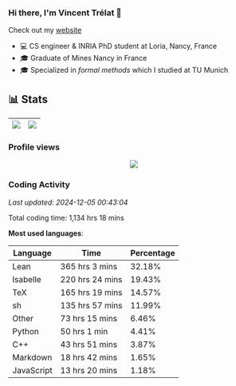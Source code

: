 ### Hi there, I'm Vincent Trélat 👋

Check out my [website](https://vtrelat.github.io)

-   💻 CS engineer & INRIA PhD student at Loria, Nancy, France
-   🎓 Graduate of Mines Nancy in France
-   🎓 Specialized in _formal methods_ which I studied at TU Munich

## 📊 **Stats**

| <img align="center" src="https://readme-stats.clckblog.space/api?username=VTrelat&show_icons=true&include_all_commits=true&theme=tokyonight&hide_border=true" /> | <img align="center" src="https://readme-stats.clckblog.space/api/top-langs/?username=VTrelat&layout=compact&theme=tokyonight&hide_border=true" /> |
| ---------------------------------------------------------------------------------------------------------------------------------------------------------------- | ------------------------------------------------------------------------------------------------------------------------------------------------- |

### Profile views

<p align="center">
 <img src="https://profile-counter.glitch.me/VTrelat/count.svg" />
</p>

<!--automations-->
### Coding Activity
_Last updated: 2024-12-05 00:43:04_

Total coding time: 1,134 hrs 18 mins

**Most used languages**:

| Language | Time | Percentage |
| ------------- | ------------- | ------------- |
| Lean | 365 hrs 3 mins | 32.18% |
| Isabelle | 220 hrs 24 mins | 19.43% |
| TeX | 165 hrs 19 mins | 14.57% |
| sh | 135 hrs 57 mins | 11.99% |
| Other | 73 hrs 15 mins | 6.46% |
| Python | 50 hrs 1 min | 4.41% |
| C++ | 43 hrs 51 mins | 3.87% |
| Markdown | 18 hrs 42 mins | 1.65% |
| JavaScript | 13 hrs 20 mins | 1.18% |

